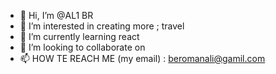 - 👋 Hi, I’m @AL1 BR
- 👀 I’m interested in creating more ; travel  
- 🌱 I’m currently learning react
- 💞️ I’m looking to collaborate on 
- 📫 HOW TE REACH ME (my email) : beromanali@gamil.com


